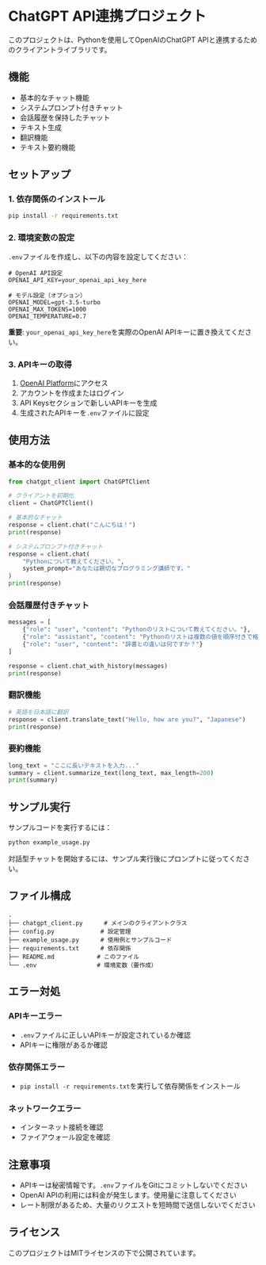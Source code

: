 # ChatGPT API連携プロジェクト

このプロジェクトは、Pythonを使用してOpenAIのChatGPT APIと連携するためのクライアントライブラリです。

## 機能

- 基本的なチャット機能
- システムプロンプト付きチャット
- 会話履歴を保持したチャット
- テキスト生成
- 翻訳機能
- テキスト要約機能

## セットアップ

### 1. 依存関係のインストール

```bash
pip install -r requirements.txt
```

### 2. 環境変数の設定

`.env`ファイルを作成し、以下の内容を設定してください：

```env
# OpenAI API設定
OPENAI_API_KEY=your_openai_api_key_here

# モデル設定（オプション）
OPENAI_MODEL=gpt-3.5-turbo
OPENAI_MAX_TOKENS=1000
OPENAI_TEMPERATURE=0.7
```

**重要**: `your_openai_api_key_here`を実際のOpenAI APIキーに置き換えてください。

### 3. APIキーの取得

1. [OpenAI Platform](https://platform.openai.com/)にアクセス
2. アカウントを作成またはログイン
3. API Keysセクションで新しいAPIキーを生成
4. 生成されたAPIキーを`.env`ファイルに設定

## 使用方法

### 基本的な使用例

```python
from chatgpt_client import ChatGPTClient

# クライアントを初期化
client = ChatGPTClient()

# 基本的なチャット
response = client.chat("こんにちは！")
print(response)

# システムプロンプト付きチャット
response = client.chat(
    "Pythonについて教えてください。", 
    system_prompt="あなたは親切なプログラミング講師です。"
)
print(response)
```

### 会話履歴付きチャット

```python
messages = [
    {"role": "user", "content": "Pythonのリストについて教えてください。"},
    {"role": "assistant", "content": "Pythonのリストは複数の値を順序付きで格納するデータ構造です。"},
    {"role": "user", "content": "辞書との違いは何ですか？"}
]

response = client.chat_with_history(messages)
print(response)
```

### 翻訳機能

```python
# 英語を日本語に翻訳
response = client.translate_text("Hello, how are you?", "Japanese")
print(response)
```

### 要約機能

```python
long_text = "ここに長いテキストを入力..."
summary = client.summarize_text(long_text, max_length=200)
print(summary)
```

## サンプル実行

サンプルコードを実行するには：

```bash
python example_usage.py
```

対話型チャットを開始するには、サンプル実行後にプロンプトに従ってください。

## ファイル構成

```
.
├── chatgpt_client.py      # メインのクライアントクラス
├── config.py             # 設定管理
├── example_usage.py      # 使用例とサンプルコード
├── requirements.txt      # 依存関係
├── README.md            # このファイル
└── .env                 # 環境変数（要作成）
```

## エラー対処

### APIキーエラー
- `.env`ファイルに正しいAPIキーが設定されているか確認
- APIキーに権限があるか確認

### 依存関係エラー
- `pip install -r requirements.txt`を実行して依存関係をインストール

### ネットワークエラー
- インターネット接続を確認
- ファイアウォール設定を確認

## 注意事項

- APIキーは秘密情報です。`.env`ファイルをGitにコミットしないでください
- OpenAI APIの利用には料金が発生します。使用量に注意してください
- レート制限があるため、大量のリクエストを短時間で送信しないでください

## ライセンス

このプロジェクトはMITライセンスの下で公開されています。
